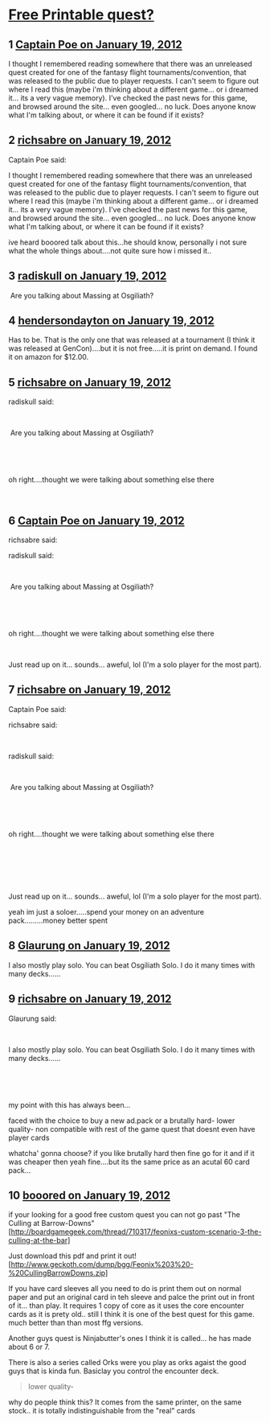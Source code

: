 # [Free Printable quest?](https://community.fantasyflightgames.com/topic/59218-free-printable-quest/)

## 1 [Captain Poe on January 19, 2012](https://community.fantasyflightgames.com/topic/59218-free-printable-quest/?do=findComment&comment=581753)

I thought I remembered reading somewhere that there was an unreleased quest created for one of the fantasy flight tournaments/convention, that was released to the public due to player requests. I can't seem to figure out where I read this (maybe i'm thinking about a different game... or i dreamed it... its a very vague memory). I've checked the past news for this game, and browsed around the site... even googled... no luck. Does anyone know what I'm talking about, or where it can be found if it exists?

## 2 [richsabre on January 19, 2012](https://community.fantasyflightgames.com/topic/59218-free-printable-quest/?do=findComment&comment=581755)

Captain Poe said:

I thought I remembered reading somewhere that there was an unreleased quest created for one of the fantasy flight tournaments/convention, that was released to the public due to player requests. I can't seem to figure out where I read this (maybe i'm thinking about a different game... or i dreamed it... its a very vague memory). I've checked the past news for this game, and browsed around the site... even googled... no luck. Does anyone know what I'm talking about, or where it can be found if it exists?



ive heard booored talk about this...he should know, personally i not sure what the whole things about....not quite sure how i missed it..

## 3 [radiskull on January 19, 2012](https://community.fantasyflightgames.com/topic/59218-free-printable-quest/?do=findComment&comment=581761)

 Are you talking about Massing at Osgiliath?

## 4 [hendersondayton on January 19, 2012](https://community.fantasyflightgames.com/topic/59218-free-printable-quest/?do=findComment&comment=581772)

Has to be. That is the only one that was released at a tournament (I think it was released at GenCon)....but it is not free.....it is print on demand. I found it on amazon for $12.00.

## 5 [richsabre on January 19, 2012](https://community.fantasyflightgames.com/topic/59218-free-printable-quest/?do=findComment&comment=581781)

radiskull said:

 

 Are you talking about Massing at Osgiliath?

 

 

oh right....thought we were talking about something else there

 

## 6 [Captain Poe on January 19, 2012](https://community.fantasyflightgames.com/topic/59218-free-printable-quest/?do=findComment&comment=581867)

richsabre said:

radiskull said:

 

 Are you talking about Massing at Osgiliath?

 

 

oh right....thought we were talking about something else there

 



Just read up on it... sounds... aweful, lol (I'm a solo player for the most part).

## 7 [richsabre on January 19, 2012](https://community.fantasyflightgames.com/topic/59218-free-printable-quest/?do=findComment&comment=581868)

Captain Poe said:

richsabre said:

 

radiskull said:

 

 Are you talking about Massing at Osgiliath?

 

 

oh right....thought we were talking about something else there

 

 

 

Just read up on it... sounds... aweful, lol (I'm a solo player for the most part).



yeah im just a soloer.....spend your money on an adventure pack.........money better spent

## 8 [Glaurung on January 19, 2012](https://community.fantasyflightgames.com/topic/59218-free-printable-quest/?do=findComment&comment=581924)

I also mostly play solo. You can beat Osgiliath Solo. I do it many times with many decks......

## 9 [richsabre on January 19, 2012](https://community.fantasyflightgames.com/topic/59218-free-printable-quest/?do=findComment&comment=581926)

Glaurung said:

 

I also mostly play solo. You can beat Osgiliath Solo. I do it many times with many decks......

 

 

my point with this has always been...

faced with the choice to buy a new ad.pack or a brutally hard- lower quality- non compatible with rest of the game quest that doesnt even have player cards

whatcha' gonna choose? if you like brutally hard then fine go for it and if it was cheaper then yeah fine....but its the same price as an acutal 60 card pack...

## 10 [booored on January 19, 2012](https://community.fantasyflightgames.com/topic/59218-free-printable-quest/?do=findComment&comment=582046)

if your looking for a good free custom quest you can not go past "The Culling at Barrow-Downs" [http://boardgamegeek.com/thread/710317/feonixs-custom-scenario-3-the-culling-at-the-bar]

Just download this pdf and print it out! [http://www.geckoth.com/dump/bgg/Feonix%203%20-%20CullingBarrowDowns.zip]

If you have card sleeves all you need to do is print them out on normal paper and put an original card in teh sleeve and palce the print out in front of it... than play. It requires 1 copy of core as it uses the core encounter cards as it is prety old.. still I think it is one of the best quest for this game. much better than than most ffg versions.

Another guys quest is Ninjabutter's ones I think it is called... he has made about 6 or 7.

There is also a series called Orks were you play as orks agaist the good guys that is kinda fun. Basiclay you control the encounter deck.

> lower quality-

why do people think this? It comes from the same printer, on the same stock.. it is totally indistinguishable from the "real" cards

